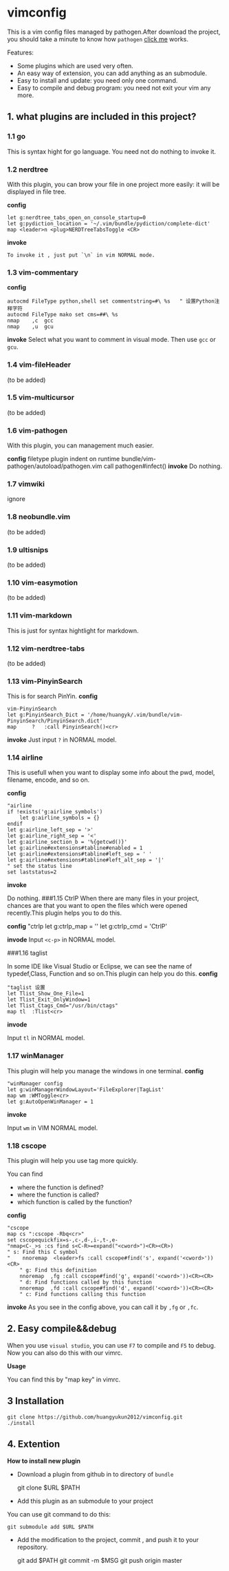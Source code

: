 vimconfig
=========

This is a vim config files managed by pathogen.After download the project, you should take a minute to know how `pathogen` [click me](https://github.com/tpope/vim-pathogen) works.

Features:
*	Some plugins which are used very often.
*	An easy way of extension, you can add anything as an submodule.
*	Easy to install and update: you need only one command.
*	Easy to compile and debug program: you need not exit your vim any more.

## 1. what plugins are included  in this project?

### 1.1 go
This is syntax hight for go language. You need not do nothing to invoke it.

### 1.2 nerdtree
With this plugin, you can brow your file in one project more easily: it will be displayed in file tree.

**config**

	let g:nerdtree_tabs_open_on_console_startup=0 
	let g:pydiction_location = '~/.vim/bundle/pydiction/complete-dict'
	map <leader>n <plug>NERDTreeTabsToggle <CR> 

**invoke**
	
	To invoke it , just put `\n` in vim NORMAL mode.

### 1.3 vim-commentary
**config**	

	autocmd FileType python,shell set commentstring=#\ %s   " 设置Python注释字符
	autocmd FileType mako set cms=##\ %s	
	nmap	,c  gcc
	nmap	,u	gcu

**invoke**
	Select what you want to comment in visual mode. Then use `gcc` or `gcu`.

### 1.4 vim-fileHeader
(to be added)

### 1.5 vim-multicursor
(to be added)
### 1.6 vim-pathogen
With this plugin, you can management much easier. 

**config**
	filetype plugin indent on
	runtime bundle/vim-pathogen/autoload/pathogen.vim
	call pathogen#infect()
**invoke**
	Do nothing.
### 1.7 vimwiki
ignore
### 1.8 neobundle.vim
(to be added)
### 1.9 ultisnips
(to be added)
### 1.10 vim-easymotion
(to be added)
### 1.11 vim-markdown

This is just for syntax hightlight for markdown.
### 1.12 vim-nerdtree-tabs
(to be added)
### 1.13 vim-PinyinSearch
This is for search PinYin.
**config**

	vim-PinyinSearch
	let g:PinyinSearch_Dict = '/home/huangyk/.vim/bundle/vim-PinyinSearch/PinyinSearch.dict'
	map		?	:call PinyinSearch()<cr>
**invoke**
	Just input `?` in NORMAL model.

### 1.14 airline
This is usefull when you want to display some info about the pwd, model, filename, encode, and so on.

**config**

	"airline
	if !exists('g:airline_symbols')
		let g:airline_symbols = {}
	endif
	let g:airline_left_sep = '>'
	let g:airline_right_sep = '<'
	let g:airline_section_b = '%{getcwd()}'
	let g:airline#extensions#tabline#enabled = 1
	let g:airline#extensions#tabline#left_sep = ' '
	let g:airline#extensions#tabline#left_alt_sep = '|'
	" set the status line
	set laststatus=2
**invoke**

Do nothing.
###1.15 CtrlP
When there are many files in your project, chances are that you want to open the files which were opened recently.This plugin helps you to do this.

**config**
	"ctrlp
	let g:ctrlp_map = '<c-p>'
	let g:ctrlp_cmd = 'CtrlP'

**invode**
	Input `<c-p>` in NORMAL model.

###1.16 taglist

In some IDE like Visual Studio or Eclipse, we can see the name of typedef,Class, Function and so on.This plugin can help you do this.
**config**

	"taglist 设置
	let Tlist_Show_One_File=1
	let Tlist_Exit_OnlyWindow=1
	let Tlist_Ctags_Cmd="/usr/bin/ctags"
	map tl	:Tlist<cr>
**invode**

Input `tl` in NORMAL model.

### 1.17 winManager
This plugin will help you manage the windows in one terminal.
**config**

	"winManager config
	let g:winManagerWindowLayout='FileExplorer|TagList'
	map wm :WMToggle<cr>
	let g:AutoOpenWinManager = 1
**invoke**

Input `wm` in VIM NORMAL model.

### 1.18 cscope
This plugin will help you use tag more quickly. 

You can find 
* where the function is defined?
* where the function is called?
* which function is called by the function?

**config**

	"cscope
	map cs ":cscope -Rbq<cr>"
	set cscopequickfix=s-,c-,d-,i-,t-,e-
	"nmap<C-_>s :cs find s<C-R>=expand("<cword>")<CR><CR>)
	" s: Find this C symbol
	"    nnoremap  <leader>fs :call cscope#find('s', expand('<cword>'))<CR>
    	" g: Find this definition
    	nnoremap  ,fg :call cscope#find('g', expand('<cword>'))<CR><CR>
    	" d: Find functions called by this function
    	nnoremap  ,fd :call cscope#find('d', expand('<cword>'))<CR><CR>
    	" c: Find functions calling this function
**invoke**
As you see in the config above, you can call it by `,fg` or `,fc`.

## 2. Easy compile&&debug

When you use `visual studio`, you can use `F7` to compile and `F5` to debug. Now you can also do this with our vimrc.

**Usage**

You can find this by "map key" in vimrc.
## 3 Installation

	git clone https://github.com/huangyukun2012/vimconfig.git 	
	./install

## 4. Extention

**How to install new plugin**

* Download a plugin from github in to directory of `bundle`

	git clone $URL $PATH

* Add  this plugin as an submodule to your project 
	
You can use git command to do this:

    git submodule add $URL $PATH

* Add the modification to the project, commit , and push it to your repository.
    
	git add $PATH
	git commit -m $MSG
	git push origin master
